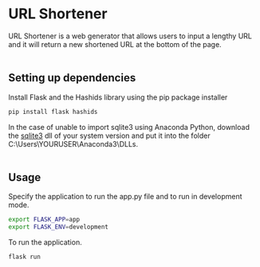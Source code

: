 # URL Shortener

URL Shortener is a web generator that allows users to input a lengthy URL and it will return a new shortened URL at the bottom of the page.
<br></br>

## Setting up dependencies

Install Flask and the Hashids library using the pip package installer

```bash
pip install flask hashids
```

In the case of unable to import sqlite3 using Anaconda Python, download the [sqlite3](https://www.sqlite.org/download.html) dll of your system version and put it into the folder C:\Users\YOURUSER\Anaconda3\DLLs.
<br></br>

## Usage

Specify the application to run the app.py file and to run in development mode.

```bash
export FLASK_APP=app
export FLASK_ENV=development
```

To run the application.

```bash
flask run
```
